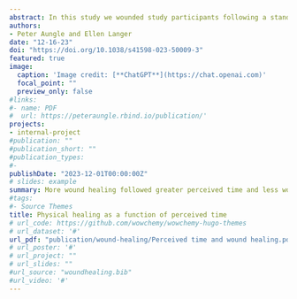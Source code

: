 ```yaml
---
abstract: In this study we wounded study participants following a standardized procedure and manipulated perceived time to test whether perceived time affected the rate of healing. We measured the amount of healing that occurred across three conditions using a within-subjects design - Slow Time (half as fast as clock time), Normal Time (clock time), and Fast Time (twice as fast as clock time). Based on the theory of mind-body unity – which posits simultaneous and bidirectional influences of mind on body and body on mind – we hypothesized that wounds would heal faster or slower when perceived time was manipulated to be experienced as longer or shorter respectively. Although the actual elapsed time was 28 minutes in all three conditions, significantly more healing was observed in the Normal Time condition compared to the Slow Time condition, in the Fast Time condition compared to the Normal Time condition, and in the Fast Time condition compared to the Slow Time condition. These results support the hypothesis that the effect of time on physical healing is directly affected by one’s psychological experience of time, independent of the actual elapsed time. 
authors:
- Peter Aungle and Ellen Langer
date: "12-16-23"
doi: "https://doi.org/10.1038/s41598-023-50009-3"
featured: true
image:
  caption: 'Image credit: [**ChatGPT**](https://chat.openai.com)'
  focal_point: ""
  preview_only: false
#links:
#- name: PDF
#  url: https://peteraungle.rbind.io/publication/'
projects:
- internal-project
#publication: ""
#publication_short: ""
#publication_types:
#- 
publishDate: "2023-12-01T00:00:00Z"
# slides: example
summary: More wound healing followed greater perceived time and less wound healing followed less perceived time, even though elapsed time was always equal.
#tags:
#- Source Themes
title: Physical healing as a function of perceived time
# url_code: https://github.com/wowchemy/wowchemy-hugo-themes
# url_dataset: '#'
url_pdf: "publication/wound-healing/Perceived time and wound healing.pdf"
# url_poster: '#'
# url_project: ""
# url_slides: ""
#url_source: "woundhealing.bib"
#url_video: '#'
---
```


